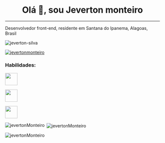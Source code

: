 <h1 align="center">Olá 👋, sou Jeverton monteiro</h1>
<hr>

<p>Desenvolvedor front-end, residente em Santana do Ipanema, Alagoas, Brasil </p>
<p align="left"> <img src="https://komarev.com/ghpvc/?username=JevertonMonteiro&label=Profile%20views&color=0e75b6&style=flat" alt="jeverton-silva" /> </p>

<p align="left"> <a href="https://github.com/ryo-ma/github-profile-trophy"><img src="https://github-profile-trophy.vercel.app/?username=JevertonMonteiro" alt="jevertonmonteiro" /></a> </p>

<h3 align="left">Habilidades:</h3>
<p align="left"> <a href="#" target="_blank" rel="noreferrer"> <img src="https://cdn-icons-png.flaticon.com/512/174/174854.png" width="40" height="40"/> </a>

<p align="left"> <a href="#" target="_blank" rel="noreferrer"> <img src="https://cdn4.iconfinder.com/data/icons/social-media-logos-6/512/121-css3-512.png" width="40" height="40"/> </a>

<p align="left"> <a href="#" target="_blank" rel="noreferrer"> <img src="https://www.pngitem.com/pimgs/m/171-1718042_javascript-logo-png-transparent-png.png" width="40" height="40"/> </a>

<p><img align="left" src="https://github-readme-stats.vercel.app/api/top-langs?username=JevertonMonteiro&show_icons=true&locale=en&layout=compact" alt="jevertonMonteiro" /></p>

<p>&nbsp;<img align="center" src="https://github-readme-stats.vercel.app/api?username=JevertonMonteiro&show_icons=true&locale=en" alt="jevertonMonteiro" /></p>

<p><img align="center" src="https://github-readme-streak-stats.herokuapp.com/?user=JevertonMonteiro&" alt="jevertonMonteiro" /></p>
